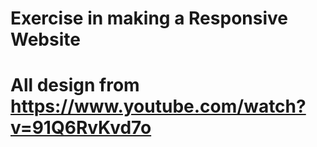 # Exercise in making a Responsive Website

# All design from https://www.youtube.com/watch?v=91Q6RvKvd7o

